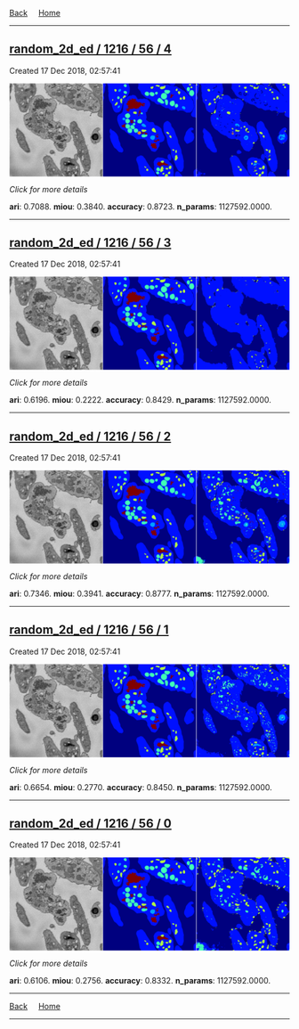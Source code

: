 
[Back](..)&nbsp;&nbsp;&nbsp;&nbsp;&nbsp;[Home](https://leapmanlab.github.io/snapshots)

---

<div class="summary"><a href="4"><h2>random_2d_ed / 1216 / 56 / 4</h2></a><p>Created 17 Dec 2018, 02:57:41
</p><a href="4"><img src="4/media/summary.png" align="center"></a><p>
<i>Click for more details</i>
</p></div>

**ari**: 0.7088. **miou**: 0.3840. **accuracy**: 0.8723. **n_params**: 1127592.0000. 

---

<div class="summary"><a href="3"><h2>random_2d_ed / 1216 / 56 / 3</h2></a><p>Created 17 Dec 2018, 02:57:41
</p><a href="3"><img src="3/media/summary.png" align="center"></a><p>
<i>Click for more details</i>
</p></div>

**ari**: 0.6196. **miou**: 0.2222. **accuracy**: 0.8429. **n_params**: 1127592.0000. 

---

<div class="summary"><a href="2"><h2>random_2d_ed / 1216 / 56 / 2</h2></a><p>Created 17 Dec 2018, 02:57:41
</p><a href="2"><img src="2/media/summary.png" align="center"></a><p>
<i>Click for more details</i>
</p></div>

**ari**: 0.7346. **miou**: 0.3941. **accuracy**: 0.8777. **n_params**: 1127592.0000. 

---

<div class="summary"><a href="1"><h2>random_2d_ed / 1216 / 56 / 1</h2></a><p>Created 17 Dec 2018, 02:57:41
</p><a href="1"><img src="1/media/summary.png" align="center"></a><p>
<i>Click for more details</i>
</p></div>

**ari**: 0.6654. **miou**: 0.2770. **accuracy**: 0.8450. **n_params**: 1127592.0000. 

---

<div class="summary"><a href="0"><h2>random_2d_ed / 1216 / 56 / 0</h2></a><p>Created 17 Dec 2018, 02:57:41
</p><a href="0"><img src="0/media/summary.png" align="center"></a><p>
<i>Click for more details</i>
</p></div>

**ari**: 0.6106. **miou**: 0.2756. **accuracy**: 0.8332. **n_params**: 1127592.0000. 

---

[Back](..)&nbsp;&nbsp;&nbsp;&nbsp;&nbsp;[Home](https://leapmanlab.github.io/snapshots)

---